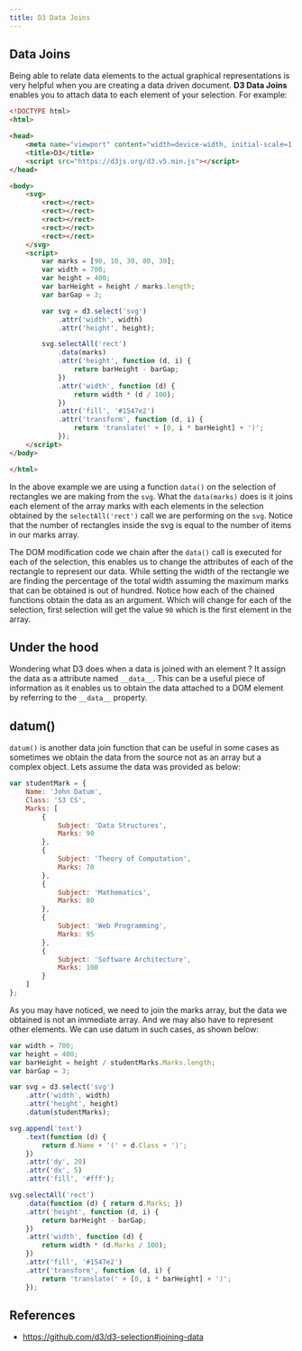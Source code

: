 ```yaml
---
title: D3 Data Joins
---
```


## Data Joins

Being able to relate data elements to the actual graphical representations is very helpful when you are creating a data driven document. **D3 Data Joins** enables you to attach data to each element of your selection. For example:

```html
<!DOCTYPE html>
<html>

<head>
    <meta name="viewport" content="width=device-width, initial-scale=1.0">
    <title>D3</title>
    <script src="https://d3js.org/d3.v5.min.js"></script>
</head>

<body>
    <svg>
        <rect></rect>
        <rect></rect>
        <rect></rect>
        <rect></rect>
        <rect></rect>
    </svg>
    <script>
        var marks = [90, 10, 30, 80, 30];
        var width = 700;
        var height = 400;
        var barHeight = height / marks.length;
        var barGap = 3;

        var svg = d3.select('svg')
            .attr('width', width)
            .attr('height', height);

        svg.selectAll('rect')
            .data(marks)
            .attr('height', function (d, i) {
                return barHeight - barGap;
            })
            .attr('width', function (d) {
                return width * (d / 100);
            })
            .attr('fill', '#1547e2')
            .attr('transform', function (d, i) {
                return 'translate(' + [0, i * barHeight] + ')';
            });
    </script>
</body>

</html>
```

In the above example we are using a function `data()` on the selection of rectangles we are making from the `svg`. What the `data(marks)` does is it joins each element of the array marks with each elements in the selection obtained by the `selectAll('rect')` call we are performing on the `svg`. Notice that the number of rectangles inside the svg is equal to the number of items in our marks array.

The DOM modification code we chain after the `data()` call is executed for each of the selection, this enables us to change the attributes of each of the rectangle to represent our data. While setting the width of the rectangle we are finding the percentage of the total width assuming the maximum marks that can be obtained is out of hundred. Notice how each of the chained functions obtain the data as an argument. Which will change for each of the selection, first selection will get the value `90` which is the first element in the array.

## Under the hood
Wondering what D3 does when a data is joined with an element ? It assign the data as a attribute named `__data__`. This can be a useful piece of information as it enables us to obtain the data attached to a DOM element by referring to the `__data__` property.

## datum()
`datum()` is another data join function that can be useful in some cases as sometimes we obtain the data from the source not as an array but a complex object. Lets assume the data was provided as below:

```javascript
var studentMark = {
    Name: 'John Datum',
    Class: 'S3 CS',
    Marks: [
        {
            Subject: 'Data Structures',
            Marks: 90
        },
        {
            Subject: 'Theory of Computation',
            Marks: 70
        },
        {
            Subject: 'Mathematics',
            Marks: 80
        },
        {
            Subject: 'Web Programming',
            Marks: 95
        },
        {
            Subject: 'Software Architecture',
            Marks: 100
        }
    ]
};
```
As you may have noticed, we need to join the marks array, but the data we obtained is not an immediate array. And we may also have to represent other elements. We can use datum in such cases, as shown below:

```javascript
var width = 700;
var height = 400;
var barHeight = height / studentMarks.Marks.length;
var barGap = 3;

var svg = d3.select('svg')
    .attr('width', width)
    .attr('height', height)
    .datum(studentMarks);

svg.append('text')
    .text(function (d) {
        return d.Name + '(' + d.Class + ')';
    })
    .attr('dy', 20)
    .attr('dx', 5)
    .attr('fill', '#fff');

svg.selectAll('rect')
    .data(function (d) { return d.Marks; })
    .attr('height', function (d, i) {
        return barHeight - barGap;
    })
    .attr('width', function (d) {
        return width * (d.Marks / 100);
    })
    .attr('fill', '#1547e2')
    .attr('transform', function (d, i) {
        return 'translate(' + [0, i * barHeight] + ')';
    });
```

## References
- https://github.com/d3/d3-selection#joining-data
